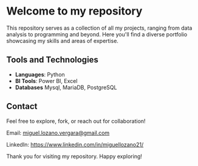 # Welcome to my repository
This repository serves as a collection of all my projects, ranging from data analysis to programming and beyond. Here you'll find a diverse portfolio showcasing my skills and areas of expertise.

## Tools and Technologies

- **Languages**: Python
- **BI Tools**: Power BI, Excel
- **Databases** Mysql, MariaDB, PostgreSQL

## Contact 
Feel free to explore, fork, or reach out for collaboration!

Email: miguel.lozano.vergara@gmail.com

LinkedIn: https://www.linkedin.com/in/miguellozano21/

Thank you for visiting my repository. Happy exploring!

